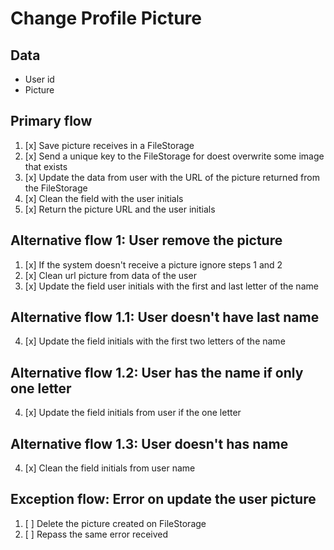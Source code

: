 # Change Profile Picture

## Data
* User id
* Picture

## Primary flow
1. [x] Save picture receives in a FileStorage
2. [x] Send a unique key to the FileStorage for doest overwrite some image that exists
3. [x] Update the data from user with the URL of the picture returned from the FileStorage
4. [x] Clean the field with the user initials
5. [x] Return the picture URL and the user initials

## Alternative flow 1: User remove the picture
1. [x] If the system doesn't receive a picture ignore steps 1 and 2
3. [x] Clean url picture from data of the user
4. [x] Update the field user initials with the first and last letter of the name

## Alternative flow 1.1: User doesn't have last name
4. [x] Update the field initials with the first two letters of the name

## Alternative flow 1.2: User has the name if only one letter
4. [x] Update the field initials from user if the one letter

## Alternative flow 1.3: User doesn't has name
4. [x] Clean the field initials from user name

## Exception flow: Error on update the user picture
1. [ ] Delete the picture created on FileStorage
2. [ ] Repass the same error received
